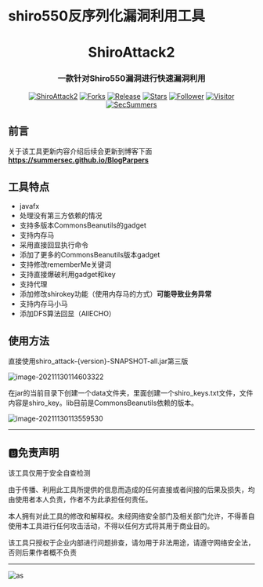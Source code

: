# shiro550反序列化漏洞利用工具

<h1 align="center" >ShiroAttack2</h1>
<h3 align="center" >一款针对Shiro550漏洞进行快速漏洞利用</h3>
 <p align="center">
    <a href="https://github.com/SummerSec/ShiroAttack2"></a>
    <a href="https://github.com/SummerSec/ShiroAttack2"><img alt="ShiroAttack2" src="https://img.shields.io/badge/ShiroAttack2-green"></a>
    <a href="https://github.com/SummerSec/ShiroAttack2"><img alt="Forks" src="https://img.shields.io/github/forks/SummerSec/ShiroAttack2"></a>
     <a href="https://github.com/SummerSec/ShiroAttack2"><img alt="Release" src="https://img.shields.io/github/release/SummerSec/ShiroAttack2.svg"></a>
  <a href="https://github.com/SummerSec/ShiroAttack2"><img alt="Stars" src="https://img.shields.io/github/stars/SummerSec/ShiroAttack2.svg?style=social&label=Stars"></a>
     <a href="https://github.com/SummerSec"><img alt="Follower" src="https://img.shields.io/github/followers/SummerSec.svg?style=social&label=Follow"></a>
     <a href="https://github.com/SummerSec"><img alt="Visitor" src="https://visitor-badge.laobi.icu/badge?page_id=SummerSec.ShiroAttack2"></a>
	<a href="https://twitter.com/SecSummers"><img alt="SecSummers" src="https://img.shields.io/twitter/follow/SecSummers.svg"></a>
	<a xmlns="http://www.w3.org/2000/svg" xmlns:xlink="http://www.w3.org/1999/xlink" xlink:href="https://visitor-badge.laobi.icu"><rect fill="rgba(0,0,0,0)" height="20" width="49.6"/></a>
	<a xmlns="http://www.w3.org/2000/svg" xmlns:xlink="http://www.w3.org/1999/xlink" xlink:href="https://visitor-badge.laobi.icu"><rect fill="rgba(0,0,0,0)" height="20" width="17.0" x="49.6"/></a>
	</p>



## 前言

关于该工具更新内容介绍后续会更新到博客下面**https://summersec.github.io/BlogParpers**

## 工具特点

* javafx
* 处理没有第三方依赖的情况
* 支持多版本CommonsBeanutils的gadget
* 支持内存马
* 采用直接回显执行命令
* 添加了更多的CommonsBeanutils版本gadget
* 支持修改rememberMe关键词
* 支持直接爆破利用gadget和key
* 支持代理
* 添加修改shirokey功能（使用内存马的方式）**可能导致业务异常**
* 支持内存马小马
* 添加DFS算法回显（AllECHO）



## 使用方法

直接使用shiro_attack-{version}-SNAPSHOT-all.jar第三版

![image-20211130114603322](https://gitee.com/samny/images/raw/master/summersec//3u46er3ec/3u46er3ec.png)

在jar的当前目录下创建一个data文件夹，里面创建一个shiro_keys.txt文件，文件内容是shiro_key。lib目前是CommonsBeanutils依赖的版本。

![image-20211130113559530](https://gitee.com/samny/images/raw/master/summersec//59u35er59ec/59u35er59ec.png)



---

## :b:免责声明

该工具仅用于安全自查检测

由于传播、利用此工具所提供的信息而造成的任何直接或者间接的后果及损失，均由使用者本人负责，作者不为此承担任何责任。

本人拥有对此工具的修改和解释权。未经网络安全部门及相关部门允许，不得善自使用本工具进行任何攻击活动，不得以任何方式将其用于商业目的。

该工具只授权于企业内部进行问题排查，请勿用于非法用途，请遵守网络安全法，否则后果作者概不负责

----

![as](https://starchart.cc/SummerSec/ShiroAttack2.svg)

